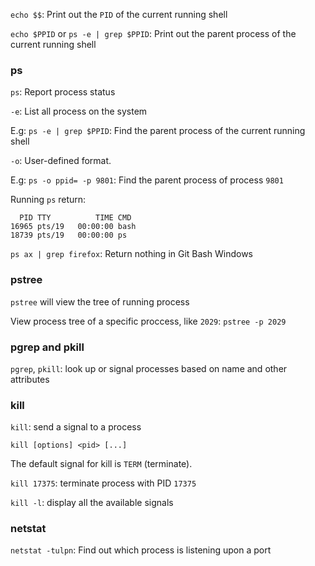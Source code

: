 ``echo $$``: Print out the ``PID`` of the current running shell

``echo $PPID`` or ``ps -e | grep $PPID``: Print out the parent process of the current running shell

### ps

``ps``: Report process status

``-e``: List all process on the system

E.g: ``ps -e | grep $PPID``: Find the parent process of the current running shell

``-o``: User-defined format.

E.g: ``ps -o ppid= -p 9801``: Find the parent process of process ``9801``

Running ``ps`` return:

```
  PID TTY          TIME CMD
16965 pts/19   00:00:00 bash
18739 pts/19   00:00:00 ps
```

``ps ax | grep firefox``: Return nothing in Git Bash Windows

### pstree

``pstree`` will view the tree of running process

View process tree of a specific proccess, like ``2029``:  ``pstree -p 2029``

### pgrep and  pkill 

``pgrep``, ``pkill``: look  up  or signal processes based on name and other attributes
       
### kill

``kill``: send a signal to a process

``kill [options] <pid> [...]``

The  default  signal  for kill is ``TERM`` (terminate).

``kill 17375``: terminate process with PID ``17375``

``kill -l``: display all the available signals

### netstat

``netstat -tulpn``: Find out which process is listening upon a port
